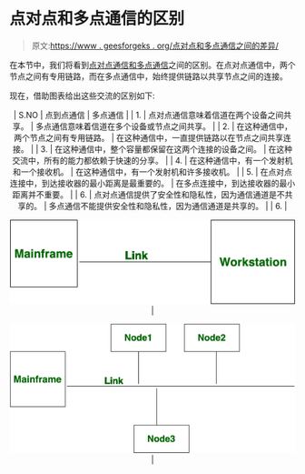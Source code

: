 # 点对点和多点通信的区别

> 原文:[https://www . geesforgeks . org/点对点和多点通信之间的差异/](https://www.geeksforgeeks.org/differences-between-point-to-point-and-multi-point-communication/)

在本节中，我们将看到[点对点通信和多点通信](https://www.geeksforgeeks.org/line-configuration-computer-networks/)之间的区别。在点对点通信中，两个节点之间有专用链路，而在多点通信中，始终提供链路以共享节点之间的连接。

现在，借助图表给出这些交流的区别如下:

<center>

| S.NO | 点到点通信 | 多点通信 |
| 1. | 点对点通信意味着信道在两个设备之间共享。 | 多点通信意味着信道在多个设备或节点之间共享。 |
| 2. | 在这种通信中，两个节点之间有专用链路。 | 在这种通信中，一直提供链路以在节点之间共享连接。 |
| 3. | 在这种通信中，整个容量都保留在这两个连接的设备之间。 | 在这种交流中，所有的能力都依赖于快速的分享。 |
| 4. | 在这种通信中，有一个发射机和一个接收机。 | 在这种通信中，有一个发射机和许多接收机。 |
| 5. | 在点对点连接中，到达接收器的最小距离是最重要的。 | 在多点连接中，到达接收器的最小距离并不重要。 |
| 6. | 点对点通信提供了安全性和隐私性，因为通信通道是不共享的。 | 多点通信不能提供安全性和隐私性，因为通信通道是共享的。 |
| 6. | 

![](img/c787bc98fec88f18f3bf3995b774ef9c.png) | 

![](img/7180b5263220d685739bc93c9866d4ce.png) |

</center>